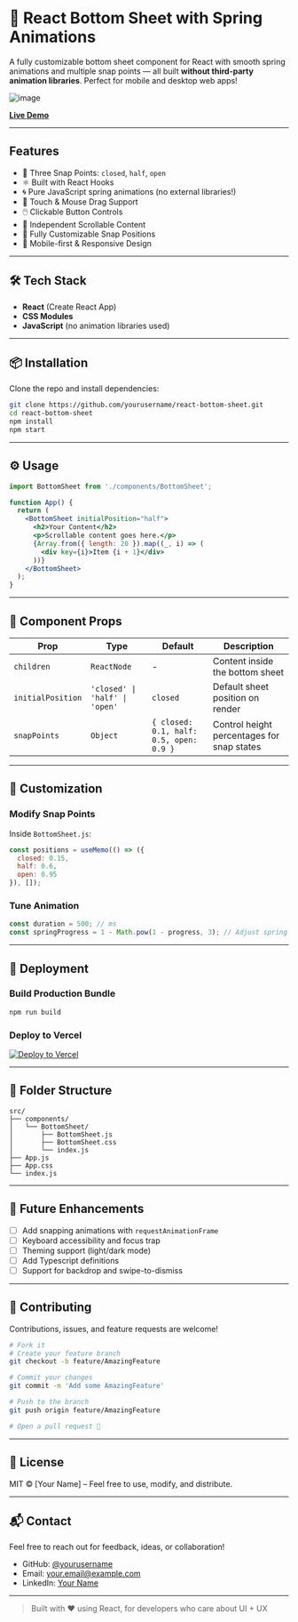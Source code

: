 # 🚀 React Bottom Sheet with Spring Animations

A fully customizable bottom sheet component for React with smooth spring animations and multiple snap points — all built **without third-party animation libraries**. Perfect for mobile and desktop web apps!

![image](https://github.com/user-attachments/assets/a9eaf2d8-a1cf-4a8f-b8c3-1a29a9f118e3)

 **[Live Demo](https://bottom-sheet-with-spring-animations.vercel.app/)** <!-- Replace with actual deployed demo link -->

---

##  Features

- 🎯 Three Snap Points: `closed`, `half`, `open`
- ⚛️ Built with React Hooks
- 🌀 Pure JavaScript spring animations (no external libraries!)
- 📱 Touch & Mouse Drag Support
- 🖱️ Clickable Button Controls
- 📜 Independent Scrollable Content
- 🧩 Fully Customizable Snap Positions
- 🎨 Mobile-first & Responsive Design

---

## 🛠️ Tech Stack

- **React** (Create React App)
- **CSS Modules**
- **JavaScript** (no animation libraries used)

---

## 📦 Installation

Clone the repo and install dependencies:

```bash
git clone https://github.com/yourusername/react-bottom-sheet.git
cd react-bottom-sheet
npm install
npm start
```

---

## ⚙️ Usage

```jsx
import BottomSheet from './components/BottomSheet';

function App() {
  return (
    <BottomSheet initialPosition="half">
      <h2>Your Content</h2>
      <p>Scrollable content goes here.</p>
      {Array.from({ length: 20 }).map((_, i) => (
        <div key={i}>Item {i + 1}</div>
      ))}
    </BottomSheet>
  );
}
```

---

## 📘 Component Props

| Prop             | Type                              | Default   | Description                                 |
|------------------|-----------------------------------|-----------|---------------------------------------------|
| `children`       | `ReactNode`                       | -         | Content inside the bottom sheet             |
| `initialPosition`| `'closed' \| 'half' \| 'open'`    | `closed`  | Default sheet position on render            |
| `snapPoints`     | `Object`                          | `{ closed: 0.1, half: 0.5, open: 0.9 }` | Control height percentages for snap states |

---

## 🎨 Customization

### Modify Snap Points

Inside `BottomSheet.js`:

```js
const positions = useMemo(() => ({
  closed: 0.15,
  half: 0.6,
  open: 0.95
}), []);
```

### Tune Animation

```js
const duration = 500; // ms
const springProgress = 1 - Math.pow(1 - progress, 3); // Adjust spring dynamics
```

---

## 🚀 Deployment

### Build Production Bundle
```bash
npm run build
```

### Deploy to Vercel

[![Deploy to Vercel](https://vercel.com/button)](https://vercel.com/import)

---

## 📁 Folder Structure

```
src/
├── components/
│   └── BottomSheet/
│       ├── BottomSheet.js
│       ├── BottomSheet.css
│       └── index.js
├── App.js
├── App.css
└── index.js
```

---

## 🧩 Future Enhancements

- [ ] Add snapping animations with `requestAnimationFrame`
- [ ] Keyboard accessibility and focus trap
- [ ] Theming support (light/dark mode)
- [ ] Add Typescript definitions
- [ ] Support for backdrop and swipe-to-dismiss

---

## 🤝 Contributing

Contributions, issues, and feature requests are welcome!

```bash
# Fork it
# Create your feature branch
git checkout -b feature/AmazingFeature

# Commit your changes
git commit -m 'Add some AmazingFeature'

# Push to the branch
git push origin feature/AmazingFeature

# Open a pull request 🚀
```

---

## 📜 License

MIT © [Your Name] – Feel free to use, modify, and distribute.

---

## 📬 Contact

Feel free to reach out for feedback, ideas, or collaboration!

- GitHub: [@yourusername](https://github.com/yourusername)
- Email: your.email@example.com
- LinkedIn: [Your Name](https://linkedin.com/in/yourprofile)

---

> Built with ❤️ using React, for developers who care about UI + UX


